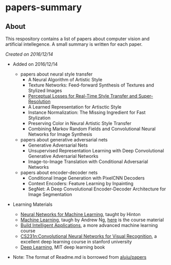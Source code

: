 # papers-summary
## About 
This respository contains a list of papers about computer vision and artificial intellegence. A small summary is written for each paper. 

_Created on 2016/12/14_

* Added on 2016/12/14
  * papers about neural style transfer 
    * A Neural Algorithm of Artistic Style 
    * Texture Networks: Feed-forward Synthesis of Textures and Stylized Images
    * [Perceptual Losses for Real-Time Style Transfer and Super-Resolution](neuralnet/Perceptual_Losses_for_Style_Transfer_and_Super_Resolution.md)
    * A Learned Representation for Artisctic Style
    * Instance Normalization: The Missing Ingredient for Fast Stylization
    * Preserving Color in Neural Artistic Style Transfer
    * Combining Markov Random Fields and Convolutional Neural Networks for Image Synthesis
  * papers about generative adversarial nets
    * Generative Adversarial Nets
    * Unsupervised Representation Learning with Deep Convolutional Generative Adversarial Networks
    * Image-to-Image Translation with Conditional Adversarial Networks
  * papers about encoder-decoder nets
    * Conditional Image Generation with PixelCNN Decoders
    * Context Encoders: Feature Learning by Inpainting
    * SegNet: A Deep Convolutional Encoder-Decoder Architecture for Image Segmentation
    
* Learning Materials 
  * [Neural Networks for Machine Learning](https://www.coursera.org/learn/neural-networks), taught by Hinton
  * [Machine Learning](https://www.coursera.org/learn/machine-learning), taugh by Andrew Ng, [here](http://cs229.stanford.edu/materials.html) is the course material
  * [Build Intelligent Applications](https://www.coursera.org/specializations/machine-learning), a more advanced machine learning course
  * [CS231n:Convolutional Neural Networks for Visual Recognition](http://cs231n.stanford.edu/), a excellent deep learning course in stanford university
  * [Deep Learning](http://www.deeplearningbook.org/), MIT deep learning book

* Note: The format of Readme.md is borrowed from [aluju/papers](https://github.com/aleju/papers)

    
  










